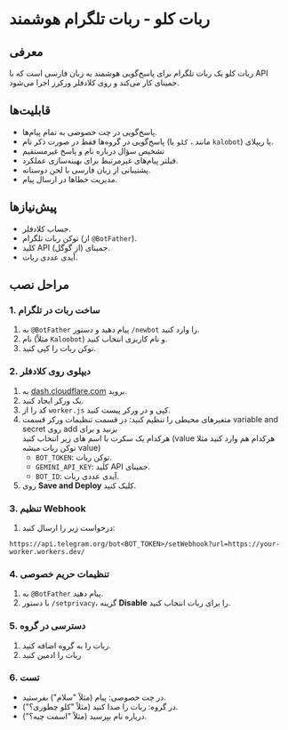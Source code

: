 # ربات کلو - ربات تلگرام هوشمند

## معرفی
ربات کلو یک ربات تلگرام برای پاسخ‌گویی هوشمند به زبان فارسی است که با API جمینای کار می‌کند و روی کلادفلر ورکرز اجرا می‌شود.

## قابلیت‌ها
- پاسخ‌گویی در چت خصوصی به تمام پیام‌ها.
- پاسخ‌گویی در گروه‌ها فقط در صورت ذکر نام (مانند ، `کلو` یا `kalobot`) یا ریپلای.
- تشخیص سؤال درباره نام و پاسخ غیرمستقیم
- فیلتر پیام‌های غیرمرتبط برای بهینه‌سازی عملکرد.
- پشتیبانی از زبان فارسی با لحن دوستانه.
- مدیریت خطاها در ارسال پیام.

## پیش‌نیازها
- حساب کلادفلر.
- توکن ربات تلگرام (از `@BotFather`).
- کلید API جمینای (از گوگل).
- آیدی عددی ربات.

## مراحل نصب
### 1. ساخت ربات در تلگرام
1. به `@BotFather` پیام دهید و دستور `/newbot` را وارد کنید.
2. نام (مثلاً `Kaloobot`) و نام کاربری انتخاب کنید.
3. توکن ربات را کپی کنید.

### 2. دیپلوی روی کلادفلر
1. به [dash.cloudflare.com](https://dash.cloudflare.com/) بروید.
2. یک ورکر ایجاد کنید.
3. کد را از `worker.js` کپی و در ورکر پیست کنید.
4. متغیرهای محیطی را تنظیم کنید:
در قسمت تنظیمات ورکر قسمت variable and secret روی add بزنید و برای                 
هرکدام یک سکرت با اسم های زیر انتخاب کنید (value هرکدام هم وارد کنید مثلا توکن ربات میشه value)
   - `BOT_TOKEN`: توکن ربات.
   - `GEMINI_API_KEY`: کلید API جمینای.
   - `BOT_ID`: آیدی عددی ربات.
6. روی **Save and Deploy** کلیک کنید.

### 3. تنظیم Webhook
1. درخواست زیر را ارسال کنید:

```https://api.telegram.org/bot<BOT_TOKEN>/setWebhook?url=https://your-worker.workers.dev/```

### 4. تنظیمات حریم خصوصی
1. به `@BotFather` پیام دهید.
2. با دستور `/setprivacy`، گزینه **Disable** را برای ربات انتخاب کنید.

### 5. دسترسی در گروه
1. ربات را به گروه اضافه کنید.
2. ربات را ادمین کنید

### 6. تست
- در چت خصوصی: پیام (مثلاً "سلام") بفرستید.
- در گروه: ربات را صدا کنید (مثلاً "کلو چطوری؟").
- درباره نام بپرسید (مثلاً "اسمت چیه؟").

